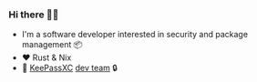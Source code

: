 ### Hi there 👋🤓

- I'm a software developer interested in security and package management 📦
- ❤️  Rust & Nix
- 🔑 [KeePassXC](https://github.com/keepassxreboot/keepassxc) [dev team](https://keepassxc.org/team/) 🔒

<!--
**louib/louib** is a ✨ _special_ ✨ repository because its `README.md` (this file) appears on your GitHub profile.

Here are some ideas to get you started:

- 🔭 I’m currently working on ...
- 🌱 I’m currently learning ...
- 👯 I’m looking to collaborate on ...
- 🤔 I’m looking for help with ...
- 💬 Ask me about ...
- 📫 How to reach me: ...
- 😄 Pronouns: ...
- ⚡ Fun fact: ...
-->
